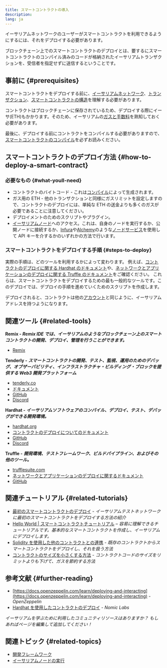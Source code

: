 ```yaml
---
title: スマートコントラクトの導入
description:
lang: ja
---
```


イーサリアムネットワークのユーザーがスマートコントラクトを利用できるようにするには、それをデプロイする必要があります。

ブロックチェーン上でのスマートコントラクトのデプロイとは、要するにスマートコントラクトのコンパイル済みのコードが格納されたイーサリアムトランザクションを、受信者を指定せずに送信するということです。

## 事前に {#prerequisites}

スマートコントラクトをデプロイする前に、[イーサリアムネットワーク](/developers/docs/networks/)、[トランザクション](/developers/docs/transactions/)、[スマートコントラクトの構造](/developers/docs/smart-contracts/anatomy/)を理解する必要があります。

コントラクトはブロックチェーンに保存されているため、デプロイする際にイーサ(ETH)もかかります。そのため、イーサリアムの[ガスと手数料](/developers/docs/gas/)を熟知しておく必要があります。

最後に、デプロイする前にコントラクトをコンパイルする必要がありますので、 [スマートコントラクトのコンパイル](/developers/docs/smart-contracts/compiling/)を必ずお読みください。

## スマートコントラクトのデプロイ方法 {#how-to-deploy-a-smart-contract}

### 必要なもの {#what-youll-need}

- コントラクトのバイトコード - これは[コンパイル](/developers/docs/smart-contracts/compiling/)によって生成されます。
- ガス用の ETH - 他のトランザクションと同様にガスリミットを設定しますので、コントラクトのデプロイには、単純な ETH の送金よりも多くのガスが必要であることに注意してください。
- デプロイメントのためのスクリプトやプラグイン。
- [イーサリアムノード](/developers/docs/nodes-and-clients/)へのアクセス。これは、自身のノードを実行するか、公開ノードに接続するか、[Infura](https://www.infura.io/)や[Alchemy](https://docs.alchemy.com/)のような[ノードサービス](/developers/docs/nodes-and-clients/nodes-as-a-service/)を使用して API キーを介するかのいずれかの方法で行います。

### スマートコントラクトをデプロイする手順 {#steps-to-deploy}

実際の手順は、どのツールを利用するかによって変わります。 例えば、[コントラクトのデプロイに関する Hardhat のドキュメント](https://hardhat.org/guides/deploying.html)や、[ネットワークとアプリケーションのデプロイに関する Truffle のドキュメント](https://www.trufflesuite.com/docs/truffle/advanced/networks-and-app-deployment)をご確認ください。 これらは、スマートコントラクトをデプロイするための最も一般的なツールです。このデプロイでは、デプロイの手順を進めていくためのスクリプトを作成します。

デプロイされると、コントラクトは他の[アカウント](/developers/docs/accounts/)と同じように、イーサリアムアドレスを持つようになります。

## 関連ツール {#related-tools}

**Remix - _Remix IDE では、イーサリアムのようなブロックチェーン上のスマートコントラクトの開発、デプロイ、管理を行うことができます。_**

- [Remix](https://remix.ethereum.org)

**Tenderly - _スマートコントラクトの開発、テスト、監視、運用のためのデバッグ、オブザーバビリティ、インフラストラクチャ・ビルディング・ブロックを提供する Web3 開発プラットフォーム_**

- [tenderly.co](https://tenderly.co/)
- [ドキュメント](https://docs.tenderly.co/)
- [GitHub](https://github.com/Tenderly)
- [Discord](https://discord.gg/eCWjuvt)

**Hardhat - _イーサリアムソフトウェアのコンパイル、デプロイ、テスト、デバッグができる開発環境。_**

- [hardhat.org](https://hardhat.org/getting-started/)
- [コントラクトのデプロイについてのドキュメント](https://hardhat.org/guides/deploying.html)
- [GitHub](https://github.com/nomiclabs/hardhat)
- [Discord](https://discord.com/invite/TETZs2KK4k)

**Truffle -** **_開発環境、テストフレームワーク、ビルドパイプライン、およびその他のツール。_**

- [trufflesuite.com](https://www.trufflesuite.com/)
- [ネットワークとアプリケーションのデプロイに関するドキュメント](https://www.trufflesuite.com/docs/truffle/advanced/networks-and-app-deployment)
- [GitHub](https://github.com/trufflesuite/truffle)

## 関連チュートリアル {#related-tutorials}

- [最初のスマートコントラクトのデプロイ](/developers/tutorials/deploying-your-first-smart-contract/) _- イーサリアムテストネットワークに最初のスマートコントラクトをデプロイする方法の紹介_
- [Hello World | スマートコントラクトチュートリアル](/developers/tutorials/hello-world-smart-contract/) _– 容易に理解できるチュートリアルです。基本的なスマートコントラクトを作成し、イーサリアムにデプロイします。_
- [Solidity を使用した他のコントラクトとの連携](/developers/tutorials/interact-with-other-contracts-from-solidity/) _- 既存のコントラクトからスマートコントラクトをデプロイし、それを扱う方法_
- [コントラクトのサイズを小さくする方法](/developers/tutorials/downsizing-contracts-to-fight-the-contract-size-limit/) _- コントラクトコードのサイズをリミットよりも下げて、ガスを節約する方法_

## 参考文献 {#further-reading}

- [https://docs.openzeppelin.com/learn/deploying-and-interacting](https://docs.openzeppelin.com/learn/deploying-and-interacting) - _OpenZeppelin_
- [Hardhat を使用したコントラクトのデプロイ](https://hardhat.org/guides/deploying.html) - _Nomic Labs_

_イーサリアムを学ぶために利用したコミュニティリソースはありますか？ もしあればページを編集して追加してください！_

## 関連トピック {#related-topics}

- [開発フレームワーク](/developers/docs/frameworks/)
- [イーサリアムノードの実行](/developers/docs/nodes-and-clients/run-a-node/)
